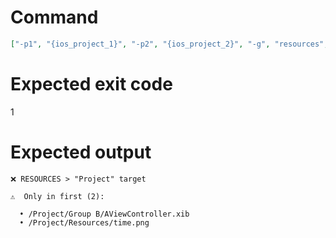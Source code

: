 # Command
```json
["-p1", "{ios_project_1}", "-p2", "{ios_project_2}", "-g", "resources", "-t", "Project", "-f", "console", "-v"]
```

# Expected exit code
1

# Expected output
```
❌ RESOURCES > "Project" target

⚠️  Only in first (2):

  • /Project/Group B/AViewController.xib
  • /Project/Resources/time.png




```
